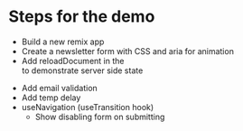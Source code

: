 # Steps for the demo
- Build a new remix app
- Create a newsletter form with CSS and aria for animation
- Add reloadDocument in the <Form reloadDocument... /> to demonstrate server side state
- Add email validation
- Add temp delay
- useNavigation (useTransition hook)
  - Show disabling form on submitting